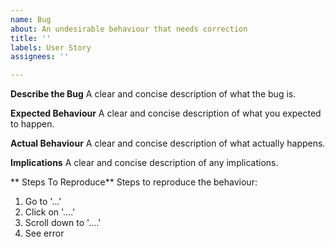 ```yaml
---
name: Bug
about: An undesirable behaviour that needs correction
title: ''
labels: User Story
assignees: ''

---
```


**Describe the Bug**
A clear and concise description of what the bug is.

**Expected Behaviour**
A clear and concise description of what you expected to happen.

**Actual Behaviour**
A clear and concise description of what actually happens.

**Implications**
A clear and concise description of any implications.

** Steps To Reproduce**
Steps to reproduce the behaviour:
1. Go to '...'
2. Click on '....'
3. Scroll down to '....'
4. See error
